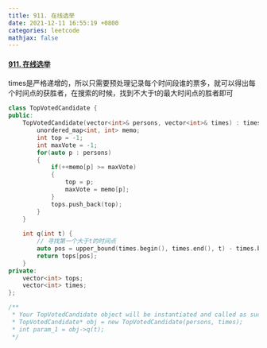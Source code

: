 ```yaml
---
title: 911. 在线选举
date: 2021-12-11 16:55:19 +0800
categories: leetcode
mathjax: false
---
```

#### [911. 在线选举](https://leetcode-cn.com/problems/online-election/)

times是严格递增的，所以只需要预处理记录每个时间段谁的票多，就可以得出每个时间点的获胜者，在搜索的时候，找到不大于t的最大时间点的胜者即可

```c++
class TopVotedCandidate {
public:
    TopVotedCandidate(vector<int>& persons, vector<int>& times) : times(times) {
        unordered_map<int, int> memo;
        int top = -1;
        int maxVote = -1;
        for(auto p : persons)
        {
            if(++memo[p] >= maxVote)
            {
                top = p;
                maxVote = memo[p];
            }
            tops.push_back(top);
        }
    }
    
    int q(int t) {
        // 寻找第一个大于t的时间点
        auto pos = upper_bound(times.begin(), times.end(), t) - times.begin() - 1;
        return tops[pos];
    }
private:
    vector<int> tops;
    vector<int> times;
};

/**
 * Your TopVotedCandidate object will be instantiated and called as such:
 * TopVotedCandidate* obj = new TopVotedCandidate(persons, times);
 * int param_1 = obj->q(t);
 */
```
